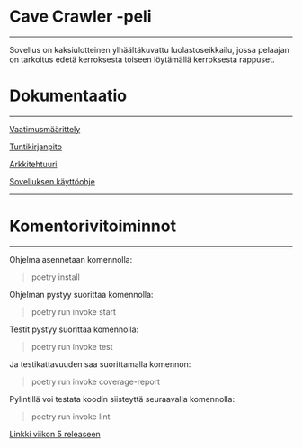 <h1>Cave Crawler -peli</h1>
<hr> Sovellus on kaksiulotteinen ylhäältäkuvattu luolastoseikkailu, jossa pelaajan on tarkoitus edetä kerroksesta toiseen löytämällä kerroksesta rappuset.

<h1>Dokumentaatio</h1>
<hr>
<p><a href="https://github.com/mcdongo/ot-harjoitustyo/blob/master/dokumentaatio/vaatimusmaarittely.md">Vaatimusmäärittely</a></p>
<p><a href="https://github.com/mcdongo/ot-harjoitustyo/blob/master/dokumentaatio/tuntikirjanpito.md">Tuntikirjanpito</a></p>
<p><a href="https://github.com/mcdongo/ot-harjoitustyo/blob/master/dokumentaatio/arkkitehtuuri.md">Arkkitehtuuri</a></p>
<p><a href="https://github.com/mcdongo/ot-harjoitustyo/blob/master/dokumentaatio/kayttoohje.md">Sovelluksen käyttöohje</a></p>

<hr>
<h1>Komentorivitoiminnot</h1>
<hr>

Ohjelma asennetaan komennolla:
> poetry install

Ohjelman pystyy suorittaa komennolla:
> poetry run invoke start

Testit pystyy suorittaa komennolla:
> poetry run invoke test

Ja testikattavuuden saa suorittamalla komennon: <br>
> poetry run invoke coverage-report

Pylintillä voi testata koodin siisteyttä seuraavalla komennolla: <br>
> poetry run invoke lint

<a href="https://github.com/mcdongo/ot-harjoitustyo/releases/tag/viikko5">Linkki viikon 5 releaseen</a>
